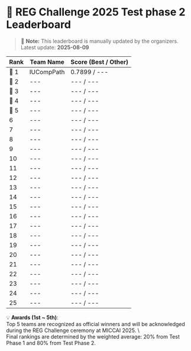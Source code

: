 # 🏅 REG Challenge 2025 Test phase 2 Leaderboard

> 📌 **Note:** This leaderboard is manually updated by the organizers.  
> Latest update: **2025-08-09**

| Rank | Team Name        | Score (Best / Other) |
|------|------------------|--------------------|
| 🥇 1 | IUCompPath          | 0.7899 / ---        |
| 🥈 2 | ---          | --- / ---        |
| 🥉 3 | ---          | --- / ---        |
| 🏅 4 | ---          | --- / ---        |
| 🏅 5 | ---          | --- / ---        |
| 6    | ---          | --- / ---        |
| 7    | ---          | --- / ---        |
| 8    | ---          | --- / ---        |
| 9    | ---          | --- / ---        |
| 10   | ---          | --- / ---        |
| 11   | ---          | --- / ---        |
| 12   | ---          | --- / ---        |
| 13   | ---          | --- / ---        |
| 14   | ---          | --- / ---        |
| 15   | ---          | --- / ---        |
| 16   | ---          | --- / ---        |
| 17   | ---          | --- / ---        |
| 18   | ---          | --- / ---        |
| 19   | ---          | --- / ---        |
| 20   | ---          | --- / ---        |
| 21   | ---          | --- / ---        |
| 22   | ---          | --- / ---        |
| 23   | ---          | --- / ---        |
| 24   | ---          | --- / ---        |
| 25   | ---          | --- / ---        |


💡 **Awards (1st ~ 5th)**:  
Top 5 teams are recognized as official winners and will be acknowledged during the REG Challenge ceremony at MICCAI 2025. \\  
Final rankings are determined by the weighted average: 20% from Test Phase 1 and 80% from Test Phase 2.  

